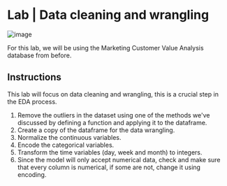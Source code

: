 # Lab | Data cleaning and wrangling
![image](https://user-images.githubusercontent.com/81168768/114745409-e9c5db00-9d4e-11eb-991f-ef5a556a995a.png)


For this lab, we will be using the Marketing Customer Value Analysis database from before.

## Instructions
This lab will focus on data cleaning and wrangling, this is a crucial step in the EDA process.

1. Remove the outliers in the dataset using one of the methods we've discussed by defining a function and applying it to the dataframe.
2. Create a copy of the dataframe for the data wrangling.
3. Normalize the continuous variables.
4. Encode the categorical variables.
5. Transform the time variables (day, week and month) to integers.
6. Since the model will only accept numerical data, check and make sure that every column is numerical, if some are not, change it using encoding.
